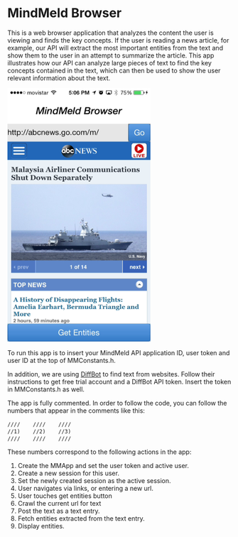MindMeld Browser
================

This is a web browser application that analyzes the content the user is viewing and finds the key concepts. If the user is reading a news article, for example, our API will extract the most important entities from the text and show them to the user in an attempt to summarize the article. This app illustrates how our API can analyze large pieces of text to find the key concepts contained in the text, which can then be used to show the user relevant information about the text.

![MindMeld Browser](screenshot.jpg?raw=true "MindMeld Browser")

To run this app is to insert your MindMeld API application ID, user token and user ID at the top of MMConstants.h.

In addition, we are using [DiffBot](http://www.diffbot.com/pricing/) to find
text from websites. Follow their instructions to get free trial account
and a DiffBot API token. Insert the token in MMConstants.h as well.

The app is fully commented. In order to follow the code, you can follow the
numbers that appear in the comments like this:

    ////    ////    ////
    //1)    //2)    //3)
    ////    ////    ////

These numbers correspond to the following actions in the app:

1. Create the MMApp and set the user token and active user.
2. Create a new session for this user.
3. Set the newly created session as the active session.
4. User navigates via links, or entering a new url.
5. User touches get entities button
6. Crawl the current url for text
7. Post the text as a text entry.
8. Fetch entities extracted from the text entry.
9. Display entities.

